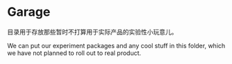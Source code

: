 Garage
=========
目录用于存放那些暂时不打算用于实际产品的实验性小玩意儿。

We can put our experiment packages and any cool stuff in this folder, which we have not
planned to roll out to real product.
